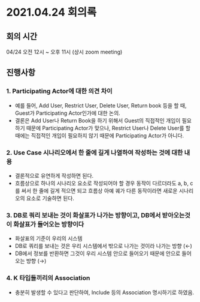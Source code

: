 # 2021.04.24 회의록

## 회의 시간

04/24 오전 12시 ~ 오후 11시 (상시 zoom meeting)

## 진행사항

### 1. Participating Actor에 대한 의견 차이

- 예를 들어, Add User, Restrict User, Delete User, Return book 등을 할 때, Guest가 Participating Actor인가에 대한 논의.
- 결론은 Add User나 Return Book을 하기 위해서 Guest의 직접적인 개입이 필요하기 때문에 Participating Actor가 맞으나, Restrict User나 Delete User를 할 때에는 직접적인 개입이 필요하지 않기 때문에 Participating Actor가 아니다.

### 2. Use Case 시나리오에서 한 줄에 길게 나열하여 작성하는 것에 대한 내용

- 결론적으로 유연하게 작성하면 된다.
- 흐름상으로 하나의 시나리오 요소로 작성되어야 할 경우 동작이 다르더라도 a, b, c를 써서 한 줄에 길게 적으면 되고 흐름상 아예 궤가 다른 동작이라면 새로운 시나리오의 요소로 기술하면 된다.

### 3. DB로 쿼리 보내는 것이 화살표가 나가는 방향이고, DB에서 받아오는것이 화살표가 들어오는 방향이다

- 화살표의 기준이 우리의 시스템
- DB로 쿼리를 보내는 것은 우리 시스템에서 밖으로 나가는 것이라 나가는 방향 (←)
- DB에서 정보를 반환하면 그것이 우리 시스템 안으로 들어오기 때문에 안으로 들어오는 방향 (→)

### 4. K 타입들끼리의 Association

- 충분히 발생할  수 있다고 판단하여, Include 등의 Association 명시하기로 하였음.